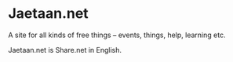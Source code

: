 # Jaetaan.net
A site for all kinds of free things – events, things, help, learning etc.

Jaetaan.net is Share.net in English.
